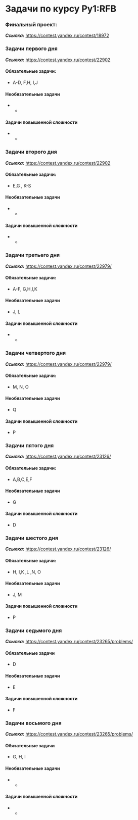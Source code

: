 # Задачи по курсу Py1:RFB

### Финальный проект:
***Ссылка:*** https://contest.yandex.ru/contest/18972


### Задачи первого дня
***Ссылка:*** https://contest.yandex.ru/contest/22902

#### Обязательные задачи:
* A-D, F,H, I,J
#### Необязательные задачи
* -
#### Задачи повышенной сложности
* -

### Задачи  второго дня
***Ссылка:*** https://contest.yandex.ru/contest/22902

#### Обязательные задачи:
* E,G , K-S
#### Необязательные задачи
* -
#### Задачи повышенной сложности
* -


### Задачи третьего дня
***Ссылка:*** https://contest.yandex.ru/contest/22979/

#### Обязательные задачи:
* A-F, G,H,I,K
#### Необязательные задачи
* J, L
#### Задачи повышенной сложности
* -


### Задачи четвертого дня
***Ссылка:*** https://contest.yandex.ru/contest/22979/

#### Обязательные задачи:
* M, N, O
#### Необязательные задачи
* Q
#### Задачи повышенной сложности
* P


### Задачи пятого дня
***Ссылка:*** https://contest.yandex.ru/contest/23126/

#### Обязательные задачи:
* A,B,C,E,F
#### Необязательные задачи
* G
#### Задачи повышенной сложности
* D

### Задачи шестого дня
***Ссылка:*** https://contest.yandex.ru/contest/23126/

#### Обязательные задачи:
* H, I,K ,L ,N, O
#### Необязательные задачи
* J, M
#### Задачи повышенной сложности
* P

### Задачи седьмого дня
***Ссылка:*** https://contest.yandex.ru/contest/23265/problems/

#### Обязательные задачи
* D
#### Необязательные задачи
* E
#### Задачи повышенной сложности 
* F

### Задачи восьмого дня
***Ссылка:*** https://contest.yandex.ru/contest/23265/problems/

#### Обязательные задачи
* G, H, I
#### Необязательные задачи
* -
#### Задачи повышенной сложности 
* -

